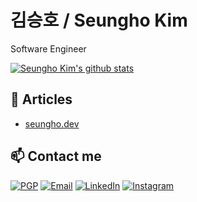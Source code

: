 # 김승호 / Seungho Kim
Software Engineer


[![Seungho Kim's github stats](https://github-readme-stats.vercel.app/api?username=niceb5y&show_icons=true&theme=onedark)](https://github.com/anuraghazra/github-readme-stats)

## 💬 Articles
- [seungho.dev](https://seungho.dev/)

## 📫 Contact me
[![PGP](https://img.shields.io/keybase/pgp/niceb5y?color=brightgreen&logo=keybase)](https://keybase.io/niceb5y)
[![Email](https://img.shields.io/badge/Email-niceb5y%40gmail.com-EA4335?logo=gmail)](mailto:niceb5y@gmail.com)
[![LinkedIn](https://img.shields.io/badge/LinkedIn-niceb5y-0A66C2?logo=linkedin)](https://www.linkedin.com/in/seungho-dev/)
[![Instagram](https://img.shields.io/badge/Instagram-niceb5y-E4405F?logo=instagram)](https://www.instagram.com/niceb5y/)

